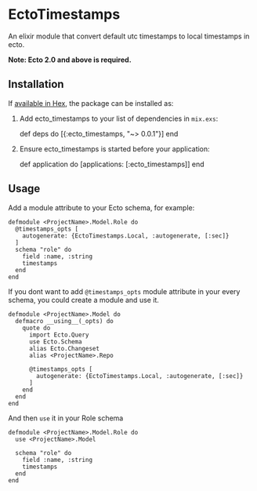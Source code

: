 # EctoTimestamps

An elixir module that convert default utc timestamps to local timestamps in ecto.

**Note: Ecto 2.0 and above is required.**

## Installation

If [available in Hex](https://hex.pm/docs/publish), the package can be installed as:

  1. Add ecto_timestamps to your list of dependencies in `mix.exs`:

        def deps do
          [{:ecto_timestamps, "~> 0.0.1"}]
        end

  2. Ensure ecto_timestamps is started before your application:

        def application do
          [applications: [:ecto_timestamps]]
        end

## Usage

  Add a module attribute to your Ecto schema, for example:

  ```
  defmodule <ProjectName>.Model.Role do
    @timestamps_opts [
      autogenerate: {EctoTimestamps.Local, :autogenerate, [:sec]}
    ]
    schema "role" do
      field :name, :string
      timestamps
    end
  end
  ```

  If you dont want to add `@timestamps_opts` module attribute in your every schema, you could create a module and use it.

  ```
  defmodule <ProjectName>.Model do
    defmacro __using__(_opts) do
      quote do
        import Ecto.Query
        use Ecto.Schema
        alias Ecto.Changeset
        alias <ProjectName>.Repo

        @timestamps_opts [
          autogenerate: {EctoTimestamps.Local, :autogenerate, [:sec]}
        ]
      end
    end
  end
  ```

  And then `use` it in your Role schema

  ```
  defmodule <ProjectName>.Model.Role do
    use <ProjectName>.Model

    schema "role" do
      field :name, :string
      timestamps
    end
  end
  ```
